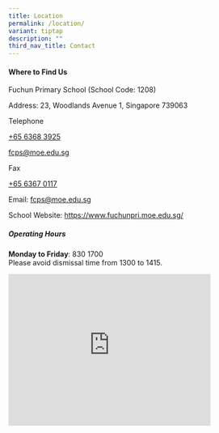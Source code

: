 ```yaml
---
title: Location
permalink: /location/
variant: tiptap
description: ""
third_nav_title: Contact
---
```

<h4>Where to Find Us</h4>
<p>Fuchun Primary School&nbsp;(School Code: 1208)</p>
<p>Address: 23, Woodlands Avenue 1, Singapore 739063</p>
<p>Telephone</p>
<p><a href="tel:+6563683925" rel="noopener noreferrer nofollow" target="_blank"><u>+65 6368 3925</u></a>
</p>
<p><a href="tel:+6563683925" rel="noopener noreferrer nofollow" target="_blank"><u>fcps@moe.edu.sg</u></a>
</p>
<p></p>
<p>Fax</p>
<p><a href="tel:+6563670117" rel="noopener noreferrer nofollow" target="_blank"><u>+65 6367 0117</u></a>
</p>
<p>Email: <a href="mailto:fcps@moe.edu.sg" rel="noopener noreferrer nofollow" target="_blank">fcps@moe.edu.sg</a>
</p>
<p>School Website: <a href="https://www.fuchunpri.moe.edu.sg/" rel="noopener noreferrer nofollow" target="_blank">https://www.fuchunpri.moe.edu.sg/</a>
</p>
<h5><strong>Operating Hours</strong></h5>
<p><strong>Monday to Friday</strong>:&nbsp;830 1700
<br>Please avoid dismissal time from 1300 to 1415.</p>
<div class="iframe-wrapper">
<iframe style="border:0;" height="300" width="400" allowfullscreen="true" frameborder="0" src="https://www.google.com/maps/embed?pb=!1m18!1m12!1m3!1d2861.594805974405!2d103.7781651!3d1.4304356!2m3!1f0!2f0!3f0!3m2!1i1024!2i768!4f13.1!3m3!1m2!1s0x31da13ad81cd9f0f%3A0xf0e11c1f9c41ca3e!2sFuchun%20Primary%20School!5e1!3m2!1sen!2ssg!4v1752315994358!5m2!1sen!2ssg"></iframe>
</div>
<p></p>